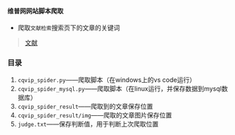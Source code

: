 #### 维普网网站脚本爬取
- 爬取`文献检索`搜索页下的文章的关键词
> [文献](http://cqvip.com/)

### 目录
1. `cqvip_spider.py`——爬取脚本（在windows上的vs code运行）
1. `cqvip_spider_mysql.py`——爬取脚本（在linux运行，并保存数据到mysql数据库）
2. `cqvip_spider_result`——爬取到的文章保存位置
3. `cqvip_spider_result/img`——爬取的文章图片保存位置
4. `judge.txt`——保存判断值，用于判断上次爬取位置